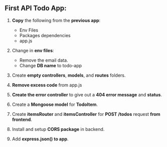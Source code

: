 ## First API Todo App:

1. **Copy** the following from the **previous app**:
    * Env Files
    * Packages dependencies
    * app.js

2. Change in **env files**:
    * Remove the email data.
    * Change **DB name** to todo-app

3. Create **empty controllers**, **models**, and **routes** folders.

4. **Remove excess code** from app.js

5. **Create the error controller** to give out a **404 error message** and **status**.

6. Create a **Mongoose model** for **TodoItem**.

7. Create **itemsRouter** and **itemsController** for **POST /todos** request **from frontend**.

8. Install and setup **CORS package** in backend.

9. Add **express.json() to app**.